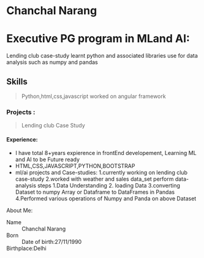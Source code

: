 # Chanchal Narang
# Executive PG program  in MLand AI:
Lending club case-study
learnt python and associated libraries use for data analysis
such as numpy and pandas

## Skills
> Python,html,css,javascript
> worked on angular framework

### Projects :
> Lending club Case Study



#### Experience:

*   I have total 8+years expierence in frontEnd developement,
    Learning ML and AI to be Future ready
*   HTML,CSS,JAVASCRIPT,PYTHON,BOOTSTRAP
*   ml/ai projects and Case-studies:
    1.currently working on lending club case-study
    2.worked with weather and sales data_set perform data-analysis steps
      1.Data Understanding
      2. loading Data
      3.converting Dataset to numpy Array or Dataframe to DataFrames in Pandas
    4.Performed various operations of Numpy and Panda on above Dataset

About Me:

<dl>
<dt>Name</dt>
<dd>Chanchal Narang</dd>
<dt>Born</dt>
<dd>Date of birth:27/11/1990</dd>
<dt>Birthplace:Delhi</dt>
</dl>


